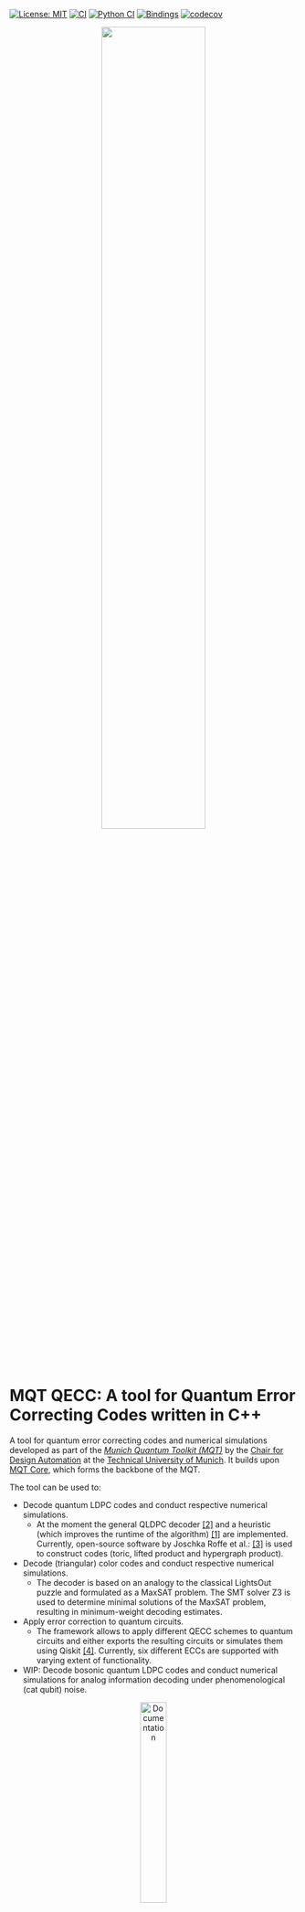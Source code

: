 [![License: MIT](https://img.shields.io/badge/license-MIT-blue.svg?style=flat-square)](https://opensource.org/licenses/MIT)
[![CI](https://img.shields.io/github/actions/workflow/status/cda-tum/mqt-qecc/ci.yml?branch=main&style=flat-square&logo=github&label=c%2B%2B)](https://github.com/cda-tum/mqt-qecc/actions/workflows/ci.yml)
[![Python CI](https://img.shields.io/github/actions/workflow/status/cda-tum/mqt-qecc/python-ci.yml?branch=main&style=flat-square&logo=github&label=python)](https://github.com/cda-tum/mqt-qecc/actions/workflows/python-ci.yml)
[![Bindings](https://img.shields.io/github/actions/workflow/status/cda-tum/mqt-qecc/deploy.yml?branch=main&style=flat-square&logo=github&label=packaging)](https://github.com/cda-tum/mqt-qecc/actions/workflows/deploy.yml)
[![codecov](https://img.shields.io/codecov/c/github/cda-tum/mqt-qecc?style=flat-square&logo=codecov)](https://codecov.io/gh/cda-tum/mqt-qecc)

<p align="center">
  <a href="https://mqt.readthedocs.io">
   <picture>
     <source media="(prefers-color-scheme: dark)" srcset="https://raw.githubusercontent.com/cda-tum/mqt/main/docs/_static/mqt_light.png" width="60%">
     <img src="https://raw.githubusercontent.com/cda-tum/mqt/main/docs/_static/mqt_dark.png" width="60%">
   </picture>
  </a>
</p>

# MQT QECC: A tool for Quantum Error Correcting Codes written in C++

A tool for quantum error correcting codes and numerical simulations developed as part of the [_Munich Quantum Toolkit (MQT)_](https://mqt.readthedocs.io) by the [Chair for Design Automation](https://www.cda.cit.tum.de/) at the [Technical University of Munich](https://www.tum.de/).
It builds upon [MQT Core](https://github.com/cda-tum/mqt-core), which forms the backbone of the MQT.

The tool can be used to:

- Decode quantum LDPC codes and conduct respective numerical simulations.
  - At the moment the general QLDPC
    decoder [[2]](https://ieeexplore.ieee.org/abstract/document/9682738)
    and a heuristic (which improves the runtime of the algorithm) [[1]](https://arxiv.org/abs/2209.01180) are
    implemented.
    Currently, open-source software by Joschka Roffe et
    al.: [[3]](https://github.com/quantumgizmos/bias_tailored_qldpc) is used to construct codes (toric, lifted product
    and
    hypergraph product).
- Decode (triangular) color codes and conduct respective numerical simulations.
  - The decoder is based on an analogy to the classical LightsOut puzzle and formulated as a MaxSAT problem. The SMT solver
    Z3 is used to determine minimal solutions of the MaxSAT problem, resulting in minimum-weight decoding estimates.
- Apply error correction to quantum circuits.
  - The framework allows to apply different QECC schemes to quantum circuits and either exports the resulting
    circuits or simulates them using Qiskit [[4]](https://qiskit.org/). Currently, six different ECCs are supported
    with varying extent of functionality.
- WIP: Decode bosonic quantum LDPC codes and conduct numerical simulations for analog information decoding under phenomenological
  (cat qubit) noise.

<p align="center">
  <a href="https://mqt.readthedocs.io/projects/qecc">
  <img width=30% src="https://img.shields.io/badge/documentation-blue?style=for-the-badge&logo=read%20the%20docs" alt="Documentation" />
  </a>
</p>

If you have any questions, feel free to contact us via [quantum.cda@xcit.tum.de](mailto:quantum.cda@xcit.tum.de) or by
creating an issue on [GitHub](https://github.com/cda-tum/mqt-qecc/issues).

## Getting Started

QECC is available via [PyPI](https://pypi.org/project/mqt.qecc/) for Linux and macOS and supports Python 3.8 to 3.12.

```console
(venv) $ pip install mqt.qecc
```

The following code gives an example on the usage:

### Example for decoding quantum LDPC codes

```python3
from mqt.qecc import *
import numpy as np

H = [[1, 0, 0, 1, 0, 1, 1], [0, 1, 0, 1, 1, 0, 1], [0, 0, 1, 0, 1, 1, 1]]
code = Code(H, H)
decoder = UFHeuristic()
decoder.set_code(code)
x_err = sample_iid_pauli_err(code.N, 0.05)
decoder.decode(code.get_x_syndrome(x_err))
result = decoder.result
print(result)
residual_err = np.array(x_err) ^ np.array(result.estimate)
print(code.is_x_stabilizer(residual_err))
```

### Example for decoding color codes

Simply running the following code will perform a numerical analysis of the MaxSAT color code decoder for an instance of
the distance-21 triangular color code with a bit-flip error rate of 0.01 and 1000 simulations.

```python3
from mqt.qecc.cc_decoder import decoder

d = 21  # distance of the triangular code to simulate
p = 0.01  # (bit-flip) error rate
nr_sims = 1000  # number of simulations to run
decoder.run(distance=d, error_rate=p, nr_sims=nr_sims)
```

### Example for applying error correction to a circuit

```python3
from mqt import qecc

file = "path/to/qasm/file.qasm"  # Path to the OpenQASM file the quantum circuit shall be loaded from
ecc = "Q7Steane"  # Error correction code that shall be applied to the quantum circuit
ecc_frequency = 100  # After how many times a qubit is used, error correction is applied

result = qecc.apply_ecc(file, ecc, ecc_frequency)

# print the resulting circuit as OpenQASM string
print(result["circ"])
```

A wrapper script for applying error correction to quantum circuits (provided as OpenQASM) and performing a
noise-aware quantum circuit simulation (using Qiskit) is provided. The script can be used like this:

```bash
$ (venv) ecc_qiskit_wrapper -ecc Q7Steane -fq 100 -m D -p 0.0001 -n 2000 -fs aer_simulator_stabilizer -s 0 -f  ent_simple1000_n2.qasm
_____Trying to simulate with D (prob=0.0001, shots=2000, n_qubits=17, error correction=Q7Steane) Error______
State |00> probability 0.515
State |01> probability 0.0055
State |10> probability 0.0025
State |11> probability 0.477
```

**Detailed documentation on all available methods, options, and input formats is available
at [ReadTheDocs](https://mqt.readthedocs.io/projects/qecc).**

## System Requirements and Building

The implementation is compatible with any C++17 compiler and a minimum CMake version of 3.19.
Please refer to the [documentation](https://mqt.readthedocs.io/projects/qecc) on how to build the project.

Building (and running) is continuously tested under Linux and macOS using the
[latest available system versions for GitHub Actions](https://github.com/actions/virtual-environments).
Windows support is currently experimental.

## Reference

If you use our tool for your research, we will be thankful if you refer to it by citing the appropriate publication:

- [![a](https://img.shields.io/static/v1?label=arXiv&message=2311.01328&color=inactive&style=flat-square)](https://arxiv.org/abs/2311.01328)
  L. Berent, T. Hillmann, J. Eisert, R. Wille, and J. Roffe, "Analog information decoding of bosonic quantum LDPC codes".

- [![a](https://img.shields.io/static/v1?label=arXiv&message=2303.14237&color=inactive&style=flat-square)](https://arxiv.org/abs/2303.14237)
  L. Berent, L. Burgholzer, P.J. Derks, J. Eisert, and R. Wille, "Decoding quantum color codes with MaxSAT".

  The dataset used in the paper evaluation on decoding quantum color codes is available on Zenodo:
  [![a](https://img.shields.io/static/v1?label=DOI&message=10.5281/zenodo.7760135&color=inactive&style=flat-square)](https://doi.org/10.5281/zenodo.7760135)

- [![a](https://img.shields.io/static/v1?label=arXiv&message=2301.05731&color=inactive&style=flat-square)](https://arxiv.org/pdf/2301.05731)
  T. Grurl, C. Pichler, J. Fuss and R. Wille, "Automatic Implementation and Evaluation of Error-Correcting Codes for
  Quantum Computing: An Open-Source Framework for Quantum Error-Correction," in International Conference on VLSI
  Design and International Conference on Embedded Systems (VLSID), 2023

- [![a](https://img.shields.io/static/v1?label=arXiv&message=2209.01180&color=inactive&style=flat-square)](https://arxiv.org/abs/2209.01180)
  L. Berent, L. Burgholzer, and R.
  Wille, "[Software Tools for Decoding Quantum Low-Density Parity Check Codes](https://arxiv.org/abs/2209.01180),"
  in Asia and South Pacific Design Automation Conference (ASP-DAC), 2023

## Credits

The contributors to this tool are:

- Lucas Berent
- Lukas Burgholzer
- Thomas Grurl
- Peter-Jan H.S. Derks
- Timo Hillmann

## Acknowledgements

The Munich Quantum Toolkit has been supported by the European
Research Council (ERC) under the European Union's Horizon 2020 research and innovation program (grant agreement
No. 101001318), the Bavarian State Ministry for Science and Arts through the Distinguished Professorship Program, as well as the
Munich Quantum Valley, which is supported by the Bavarian state government with funds from the Hightech Agenda Bayern Plus.

<p align="center">
<picture>
<source media="(prefers-color-scheme: dark)" srcset="https://raw.githubusercontent.com/cda-tum/mqt/main/docs/_static/tum_dark.svg" width="28%">
<img src="https://raw.githubusercontent.com/cda-tum/mqt/main/docs/_static/tum_light.svg" width="28%">
</picture>
<picture>
<img src="https://raw.githubusercontent.com/cda-tum/mqt/main/docs/_static/logo-bavaria.svg" width="16%">
</picture>
<picture>
<source media="(prefers-color-scheme: dark)" srcset="https://raw.githubusercontent.com/cda-tum/mqt/main/docs/_static/erc_dark.svg" width="24%">
<img src="https://raw.githubusercontent.com/cda-tum/mqt/main/docs/_static/erc_light.svg" width="24%">
</picture>
<picture>
<img src="https://raw.githubusercontent.com/cda-tum/mqt/main/docs/_static/logo-mqv.svg" width="28%">
</picture>
</p>
